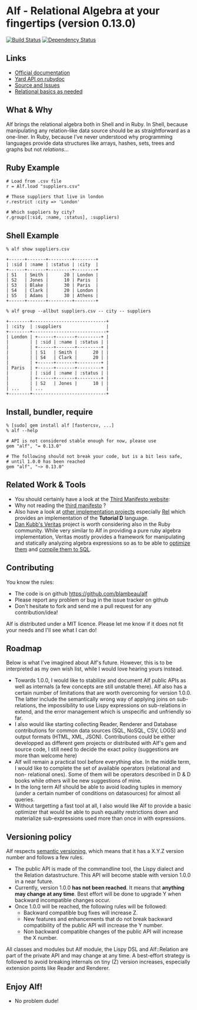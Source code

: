 # Alf - Relational Algebra at your fingertips (version 0.13.0)

[![Build Status](https://secure.travis-ci.org/blambeau/alf.png)](http://travis-ci.org/blambeau/alf)
[![Dependency Status](https://gemnasium.com/blambeau/alf.png)](https://gemnasium.com/blambeau/alf)

## Links

* [Official documentation](http://blambeau.github.com/alf)
* [Yard API on rubydoc](http://rubydoc.info/gems/alf)
* [Source and Issues](http://github.com/blambeau/alf)
* [Relational basics as needed](http://www.revision-zero.org/relational-basics-2)

## What & Why

Alf brings the relational algebra both in Shell and in Ruby. In Shell, because
manipulating any relation-like data source should be as straightforward as a one-liner.
In Ruby, because I've never understood why programming languages provide data structures
like arrays, hashes, sets, trees and graphs but not _relations_...

## Ruby Example

    # Load from .csv file
    r = Alf.load "suppliers.csv"

    # Those suppliers that live in london
    r.restrict :city => 'London'

    # Which suppliers by city?
    r.group([:sid, :name, :status], :suppliers)

## Shell Example

    % alf show suppliers.csv

    +------+-------+---------+--------+
    | :sid | :name | :status | :city  |
    +------+-------+---------+--------+
    | S1   | Smith |      20 | London |
    | S2   | Jones |      10 | Paris  |
    | S3   | Blake |      30 | Paris  |
    | S4   | Clark |      20 | London |
    | S5   | Adams |      30 | Athens |
    +------+-------+---------+--------+

    % alf group --allbut suppliers.csv -- city -- suppliers

    +--------+----------------------------+
    | :city  | :suppliers                 |
    +--------+----------------------------+
    | London | +------+-------+---------+ |
    |        | | :sid | :name | :status | |
    |        | +------+-------+---------+ |
    |        | | S1   | Smith |      20 | |
    |        | | S4   | Clark |      20 | |
    |        | +------+-------+---------+ |
    | Paris  | +------+-------+---------+ |
    |        | | :sid | :name | :status | |
    |        | +------+-------+---------+ |
    |        | | S2   | Jones |      10 | |
    | ...    | ...                        |
    +--------+----------------------------+

## Install, bundler, require

    % [sudo] gem install alf [fastercsv, ...]
    % alf --help

    # API is not considered stable enough for now, please use
    gem "alf", "= 0.13.0"

    # The following should not break your code, but is a bit less safe,
    # until 1.0.0 has been reached
    gem "alf", "~> 0.13.0"

## Related Work & Tools

- You should certainly have a look at the
  [Third Manifesto website](http://www.thethirdmanifesto.com/):
- Why not reading the
  [third manifesto](http://www.dcs.warwick.ac.uk/~hugh/TTM/DBE-Chapter01.pdf) ?
- Also have a look at
  [other implementation projects](http://www.dcs.warwick.ac.uk/~hugh/TTM/Projects.html)
  especially [Rel](http://dbappbuilder.sourceforge.net/Rel.php) which provides an
  implementation of the **Tutorial D** language.
- [Dan Kubb's Veritas](https://github.com/dkubb/veritas) project is worth considering
  also in the Ruby community. While very similar to Alf in providing a pure ruby
  algebra implementation, Veritas mostly provides a framework for manipulating
  and statically analyzing algebra expressions so as to be able to
  [optimize them](https://github.com/dkubb/veritas-optimizer) and
  [compile them to SQL](https://github.com/dkubb/veritas-sql-generator).

## Contributing

You know the rules:

* The code is on github https://github.com/blambeau/alf
* Please report any problem or bug in the issue tracker on github
* Don't hesitate to fork and send me a pull request for any contribution/idea!

Alf is distributed under a MIT licence. Please let me know if it does not fit
your needs and I'll see what I can do!

## Roadmap

Below is what I've imagined about Alf's future. However, this is to be interpreted
as my own wish list, while I would love hearing yours instead.

- Towards 1.0.0, I would like to stabilize and document Alf public APIs as well
  as internals (a few concepts are still unstable there). Alf also has a certain
  number of limitations that are worth overcoming for version 1.0.0. The latter
  include the semantically wrong way of applying joins on sub-relations, the
  impossibility to use Lispy expressions on sub-relations in extend, and the error
  management which is unspecific and unfriendly so far.
- I also would like starting collecting  Reader, Renderer and Database
  contributions for common data sources (SQL, NoSQL, CSV, LOGS) and output
  formats (HTML, XML, JSON). Contributions could be either developped as different
  gem projects or distributed with Alf's gem and source code, I still need to
  decide the exact policy (suggestions are more than welcome here)
- Alf will remain a practical tool before everything else. In the middle term,
  I would like to complete the set of available operators (relational and non-
  relational ones). Some of them will be operators described in D & D books
  while others will be new suggestions of mine.
- In the long term Alf should be able to avoid loading tuples in memory (under
  a certain number of conditions on datasources) for almost all queries.
- Without targetting a fast tool at all, I also would like Alf to provide a basic
  optimizer that would be able to push equality restrictions down and materialize
  sub-expressions used more than once in with expressions.

## Versioning policy

Alf respects [semantic versioning](http://semver.org/), which means that it has
a X.Y.Z version number and follows a few rules.

- The public API is made of the commandline tool, the Lispy dialect and the
  Relation datastructure. This API will become stable with version 1.0.0 in a
  near future.
- Currently, version 1.0.0 **has not been reached**. It means that **anything
  may change at any time**. Best effort will be done to upgrade Y when backward
  incompatible changes occur.
- Once 1.0.0 will be reached, the following rules will be followed:
  - Backward compatible bug fixes will increase Z.
  - New features and enhancements that do not break backward compatibility of
    the public API will increase the Y number.
  - Non backward compatible changes of the public API will increase the X
    number.

All classes and modules but Alf module, the Lispy DSL and Alf::Relation are part
of the private API and may change at any time. A best-effort strategy is followed
to avoid breaking internals on tiny (Z) version increases, especially extension
points like Reader and Renderer.

## Enjoy Alf!

- No problem dude!
